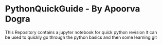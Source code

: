 # PythonQuickGuide - By Apoorva Dogra
This Repository contains a jupyter notebook for quick python revision
It can be used to quickly go through the python basics and then some 
learning git
